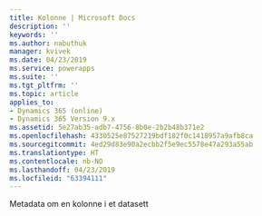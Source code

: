 ```yaml
---
title: Kolonne | Microsoft Docs
description: ''
keywords: ''
ms.author: nabuthuk
manager: kvivek
ms.date: 04/23/2019
ms.service: powerapps
ms.suite: ''
ms.tgt_pltfrm: ''
ms.topic: article
applies_to:
- Dynamics 365 (online)
- Dynamics 365 Version 9.x
ms.assetid: 5e27ab35-adb7-4756-8b0e-2b2b48b371e2
ms.openlocfilehash: 4330525e87527219bdf182f0c1418957a9afb8ca
ms.sourcegitcommit: 4ed29d83e90a2ecbb2f5e9ec5578e47a293a55ab
ms.translationtype: HT
ms.contentlocale: nb-NO
ms.lasthandoff: 04/23/2019
ms.locfileid: "63394111"
---
```

Metadata om en kolonne i et datasett